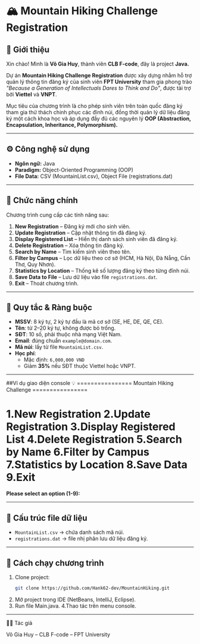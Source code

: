 # 🏔️ Mountain Hiking Challenge Registration

## 📌 Giới thiệu
Xin chào! Mình là **Võ Gia Huy**, thành viên **CLB F-code**, đây là project **Java.**  

Dự án **Mountain Hiking Challenge Registration** được xây dựng nhằm hỗ trợ quản lý thông tin đăng ký của sinh viên **FPT University** tham gia phong trào *"Because a Generation of Intellectuals Dares to Think and Do"*, được tài trợ bởi **Viettel** và **VNPT**.  

Mục tiêu của chương trình là cho phép sinh viên trên toàn quốc đăng ký tham gia thử thách chinh phục các đỉnh núi, đồng thời quản lý dữ liệu đăng ký một cách khoa học và áp dụng đầy đủ các nguyên lý **OOP (Abstraction, Encapsulation, Inheritance, Polymorphism).**

---

## ⚙️ Công nghệ sử dụng
- **Ngôn ngữ:** Java  
- **Paradigm:** Object-Oriented Programming (OOP)  
- **File Data:** CSV (MountainList.csv), Object File (registrations.dat)  

---

## 📖 Chức năng chính
Chương trình cung cấp các tính năng sau:

1. **New Registration** – Đăng ký mới cho sinh viên.  
2. **Update Registration** – Cập nhật thông tin đã đăng ký.  
3. **Display Registered List** – Hiển thị danh sách sinh viên đã đăng ký.  
4. **Delete Registration** – Xóa thông tin đăng ký.  
5. **Search by Name** – Tìm kiếm sinh viên theo tên.  
6. **Filter by Campus** – Lọc dữ liệu theo cơ sở (HCM, Hà Nội, Đà Nẵng, Cần Thơ, Quy Nhơn).  
7. **Statistics by Location** – Thống kê số lượng đăng ký theo từng đỉnh núi.  
8. **Save Data to File** – Lưu dữ liệu vào file `registrations.dat`.  
9. **Exit** – Thoát chương trình.  

---

## 🧾 Quy tắc & Ràng buộc
- **MSSV**: 8 ký tự, 2 ký tự đầu là mã cơ sở (SE, HE, DE, QE, CE).  
- **Tên**: từ 2–20 ký tự, không được bỏ trống.  
- **SĐT**: 10 số, phải thuộc nhà mạng Việt Nam.  
- **Email**: đúng chuẩn `example@domain.com`.  
- **Mã núi**: lấy từ file `MountainList.csv`.  
- **Học phí**:  
  - Mặc định: `6,000,000 VND`  
  - Giảm **35%** nếu SĐT thuộc Viettel hoặc VNPT.  

---

##Ví dụ giao diện console 💡
================ Mountain Hiking Challenge ================

1.New Registration
2.Update Registration
3.Display Registered List
4.Delete Registration
5.Search by Name
6.Filter by Campus
7.Statistics by Location
8.Save Data
9.Exit
===========================================================
**Please select an option (1-9):**

---

## 📂 Cấu trúc file dữ liệu
- `MountainList.csv` → chứa danh sách mã núi.  
- `registrations.dat` → file nhị phân lưu dữ liệu đăng ký.  

---

## 🚀 Cách chạy chương trình
1. Clone project:
   ```bash
   git clone https://github.com/Hank62-dev/MountainHiking.git
2. Mở project trong IDE (NetBeans, IntelliJ, Eclipse).
3. Run file Main.java.
4.Thao tác trên menu console.

---
👨‍💻 Tác giả

Võ Gia Huy – CLB F-code – FPT University
